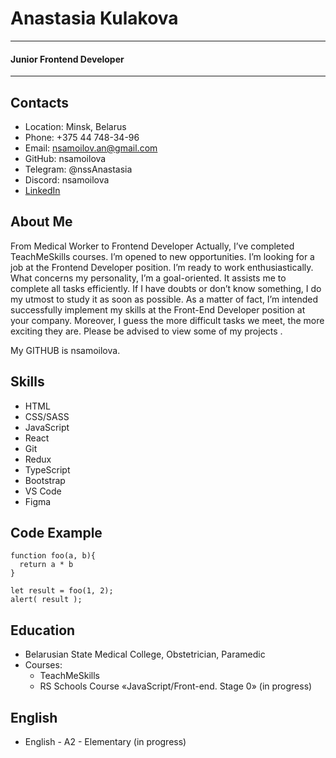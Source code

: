 # Anastasia Kulakova
*********

#### **Junior Frontend Developer**
*********

## Contacts
+ Location: Minsk, Belarus
+ Phone: +375 44 748-34-96
+ Email: nsamoilov.an@gmail.com
+ GitHub: nsamoilova
+ Telegram: @nssAnastasia
+ Discord: nsamoilova
+ [LinkedIn](https://www.linkedin.com/in/anastasia-kulakova-6249b5225/)

## About Me
From Medical Worker to Frontend Developer
Actually, I’ve completed TeachMeSkills courses. I’m opened to new opportunities. I’m looking for a job at the Frontend Developer position. 
I’m ready to work enthusiastically.
What concerns my personality, I’m a goal-oriented. It assists me to complete all tasks efficiently. 
If I have doubts or don’t know something, I do my utmost to study it as soon as possible.
As a matter of fact, I’m intended successfully implement my skills at the Front-End Developer position at your company.
Moreover, I guess the more difficult tasks we meet, the more exciting they are.
Please be advised to view some of my projects .

My GITHUB is nsamoilova.

## Skills
- HTML
- CSS/SASS
- JavaScript 
- React
- Git
- Redux
- TypeScript
- Bootstrap
- VS Code
- Figma

## Code Example
```
function foo(a, b){
  return a * b
}

let result = foo(1, 2);
alert( result );
```


## Education
+ Belarusian State Medical College, 
                    Obstetrician, Paramedic
+ Courses:
  - TeachMeSkills
  - RS Schools Course «JavaScript/Front-end. Stage 0» (in progress)

## English
+ English - A2 - Elementary (in progress)

